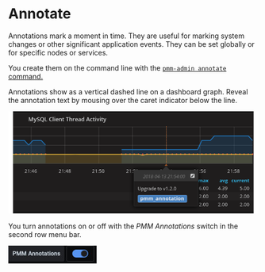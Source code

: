 # Annotate

Annotations mark a moment in time. They are useful for marking system changes or other significant application events. They can be set globally or for specific nodes or services.

You create them on the command line with the [`pmm-admin annotate` command.](../details/commands/pmm-admin.md)

Annotations show as a vertical dashed line on a dashboard graph. Reveal the annotation text by mousing over the caret indicator below the line.

![!image](../_images/pmm-server.mysql-overview.mysql-client-thread-activity.1.png)

You turn annotations on or off with the *PMM Annotations* switch in the second row menu bar.

![PMM Annotations switch](../_images/PMM_Common_Controls_Annotation_Toggle.jpg)

